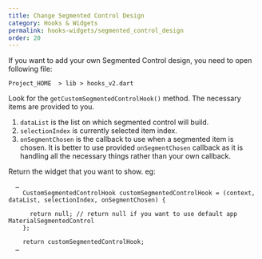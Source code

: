 ```yaml
---
title: Change Segmented Control Design
category: Hooks & Widgets
permalink: hooks-widgets/segmented_control_design
order: 20
---
```


If you want to add your own Segmented Control design, you need to open following file:

`Project_HOME  > lib > hooks_v2.dart`

Look for the `getCustomSegmentedControlHook()` method. The necessary items are provided to you.

1. `dataList` is the list on which segmented control will build.
2. `selectionIndex` is currently selected item index.
3. `onSegmentChosen` is the callback to use when a segmented item is chosen. It is better to use provided `onSegmentChosen` callback as it is handling all the necessary things rather than your own callback.

Return the widget that you want to show. eg: 
```
  …
    CustomSegmentedControlHook customSegmentedControlHook = (context, dataList, selectionIndex, onSegmentChosen) {

      return null; // return null if you want to use default app MaterialSegmentedControl
    };

    return customSegmentedControlHook;
  …
```

